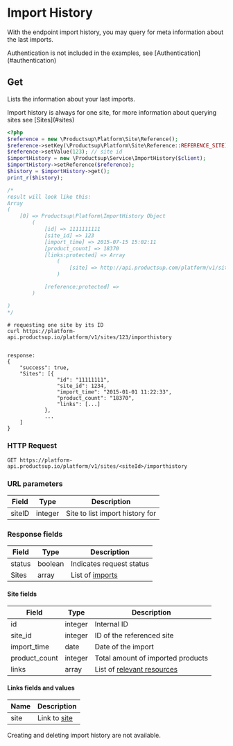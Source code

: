# Import History
 
With the endpoint import history, you may query for meta information about the last imports.
<aside class="info">Authentication is not included in the examples, see [Authentication](#authentication)</aside>


## Get
Lists the information about your last imports.
<aside class="info">Import history is always for one site, for more information about querying sites see [Sites](#sites)</aside>


```php
<?php
$reference = new \Productsup\Platform\Site\Reference();
$reference->setKey(\Productsup\Platform\Site\Reference::REFERENCE_SITE);
$reference->setValue(123); // site id
$importHistory = new \Productsup\Service\ImportHistory($client);
$importHistory->setReference($reference);
$history = $importHistory->get();
print_r($history);

/*
result will look like this:
Array
(
    [0] => Productsup\Platform\ImportHistory Object
        (
            [id] => 1111111111
            [site_id] => 123
            [import_time] => 2015-07-15 15:02:11
            [product_count] => 18370
            [links:protected] => Array
                (
                    [site] => http://api.productsup.com/platform/v1/sites/123
                )

            [reference:protected] => 
        )

)
*/
```

```shell
# requesting one site by its ID
curl https://platform-api.productsup.io/platform/v1/sites/123/importhistory


```
    
```shell    
response: 
{
    "success": true,
    "Sites": [{
                "id": "11111111",
                "site_id": 1234,
                "import_time": "2015-01-01 11:22:33",
                "product_count": "18370",
                "links": [...]
            },
            ...
    ]
}
```
### HTTP Request
`GET https://platform-api.productsup.io/platform/v1/sites/<siteId>/importhistory`

### URL parameters
Field | Type | Description
------ | -------- | --------------
siteID | integer | Site to list import history for

### Response fields
Field | Type | Description
------ | -------- | --------------
status | boolean | Indicates request status
Sites | array | List of [imports](#importhistory-response-site)

#### <a name="importhistory-response-site"></a> Site fields
Field | Type | Description
------ | -------- | --------------
id | integer | Internal ID
site_id | integer | ID of the referenced site
import_time | date | Date of the import
product_count | integer | Total amount of imported products
links | array | List of [relevant resources](#importhistory-response-links)

#### <a name="importhistory-response-links"></a> Links fields and values
Name | Description
--- | ---
site | Link to [site](#sites-request-by-id)

<aside class="notice">Creating and deleting import history are not available.</aside>
